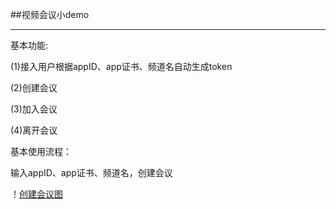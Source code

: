 ##视频会议小demo

***
基本功能:

(1)接入用户根据appID、app证书、频道名自动生成token

(2)创建会议

(3)加入会议

(4)离开会议

基本使用流程：

输入appID、app证书、频道名，创建会议

！[创建会议图]('./test.png')